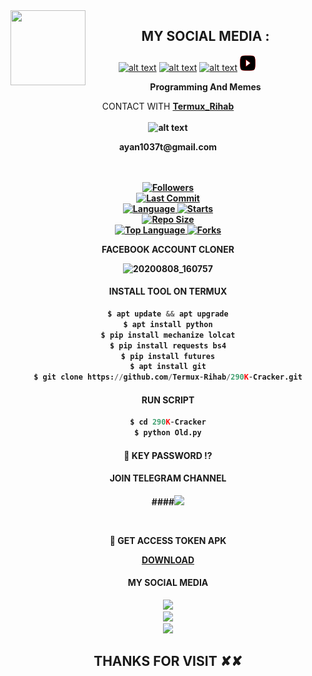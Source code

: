 <img src="https://github.com/Termux-Rihab/290K-Cracker/blob/main/IMAGE/rihabvau.gif" width="120" height="120" align="left">
<center>
  
  
 
   ##  MY SOCIAL MEDIA : <br>

<a href="Not Use" target="_blank"><img src="https://github.com/Termux-Rihab/290K-Cracker/blob/main/IMAGE/instagram.png" alt="alt text" width="25" height="25"></a> 
<a href="https://https://www.facebook.com/102411652601695"><img src="https://github.com/Termux-Rihab/290K-Cracker/blob/main/IMAGE/telegram.png" alt="alt text" width="25" height="25"></a>
<a href="https://www.facebook.com/RihabRxI" target="_blank"><img src="https://github.com/Termux-Rihab/290K-Cracker/blob/main/IMAGE/facebook.png" alt="alt text" width="25" height="25"></a> <a href="https://youtube.com/MrError69"><img src="https://github.com/Azim-vau/Azim-vau/blob/main/IMAGE/youtube.png" alt="alt text" width="25" height="25"></a> 
&nbsp;&nbsp;     &nbsp;&nbsp;    &nbsp;&nbsp;   &nbsp;&nbsp;   &nbsp;&nbsp;
  
____Programming And Memes____

CONTACT WITH <a href="https://github.com/Termux-Rihab"><b>Termux_Rihab </a> </br><br>
<img src="https://github.com/Termux-Rihab/290K-Cracker/blob/main/IMAGE/contact.png" alt="alt text" width="25" height="25"> <br>
<p>ayan1037t@gmail.com</p>  <br> <br> 


<a href="https://github.com/Termux-Rihab/followers">
<img title="Followers" src="https://img.shields.io/github/followers/Termux-Rihab?label=Followers&color=blue&style=flat-square"></a>

<br>
  <a href="https://github.com/Termux-Rihab/termux-style/stargazers/">
  <a href="https://github.com/Termux-Rihab/290K-Cracker">
    <img alt="Last Commit" src="https://img.shields.io/github/last-commit/Termux-Rihab/290K-Cracker.svg"/>
  </a>
<br>
  <a href="https://github.com/Termux-Rihab/290K-Cracker">
    <img alt="Language" src="https://img.shields.io/github/languages/count/Termux-Rihab/290K-Cracker.svg"/>
  </a>
  <a href="https://github.com/Termux-Rihab/290K-Cracker">
    <img alt="Starts" src="https://img.shields.io/github/stars/Termux-Rihab/290K-Cracker.svg"/>
  </a>
<br>
<a href="https://github.com/Termux-Rihab/290K-Cracker">
    <img alt="Repo Size" src="https://img.shields.io/github/repo-size/Termux-Rihab/290K-Cracker.svg"/>
  </a>
<br>
<a href="https://github.com/Termux-Rihab/290K-Cracker">
    <img alt="Top Language" src="https://img.shields.io/github/languages/top/Termux-Rihab/290K-Cracker.svg"/> <a                                                                                                        href="https://github.com/Azim-vau/crack-pro">
    <img alt="Forks" src="https://img.shields.io/github/forks/Termux-Rihab/290K-Cracker.svg"/>
  </a>
</div>

</br>
<p align="center">
      FACEBOOK ACCOUNT CLONER
</p>

![20200808_160757](https://github.com/Termux-Rihab/MODULES/blob/main/Screenshot_20211024-173340_Termux.jpg)

#### INSTALL TOOL ON TERMUX
```python
$ apt update && apt upgrade
$ apt install python
$ pip install mechanize lolcat
$ pip install requests bs4
$ pip install futures
$ apt install git
$ git clone https://github.com/Termux-Rihab/290K-Cracker.git
```
#### RUN SCRIPT
```python
$ cd 290K-Cracker
$ python Old.py
```
#### :closed_lock_with_key: KEY PASSWORD ⁉️

#### JOIN TELEGRAM CHANNEL <br>
####[![](https://img.shields.io/badge/Telegram-black?logo=Telegram&logoColor=blue&labelColor=black)](https://t.me/mrerror69)

<br>

<b>🎯 GET ACCESS TOKEN APK <b/>

<a href="https://play.google.com/store/apps/details?id=com.proit.thaison.getaccesstokenfacebook"> DOWNLOAD <a/> <br>


#### MY SOCIAL MEDIA

[![](https://img.shields.io/badge/Github-black?logo=Github&logoColor=red&labelColor=black)](https://github.com/Termux-Rihab) <br>
[![](https://img.shields.io/badge/Facebook-black?logo=Facebook&logoColor=red&labelColor=black)](https://www.facebook.com/RihabRxI) <br>
[![](https://img.shields.io/badge/Instagram-black?logo=Instagram&logoColor=red&labelColor=black)](https://www.instagram.com/RihabRxI) <br>


<h2> THANKS FOR VISIT ✘✘ <h2\>
